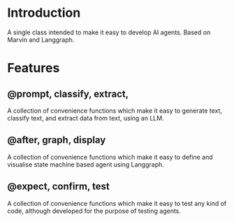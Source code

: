 # Introduction
A single class intended to make it easy to develop AI agents. Based on Marvin and Langgraph.
# Features

## @prompt, classify, extract, 
A collection of convenience functions which make it easy to generate text, classify text, and extract data from text, using an LLM.

## @after, graph, display
A collection of convenience functions which make it easy to define and visualise state machine based agent using Langgraph.

## @expect, confirm, test
A collection of convenience functions which make it easy to test any kind of code, although developed for the purpose of testing agents.
